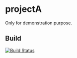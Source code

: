 # projectA

Only for demonstration purpose.

## Build

[![Build Status](https://alecharpentier.ci.cloudbees.com/buildStatus/icon?job=Public/projectA)](https://alecharpentier.ci.cloudbees.com/job/Public/job/projectA/)

